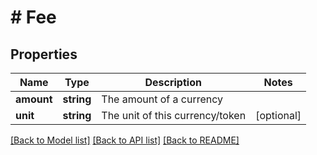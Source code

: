# # Fee

## Properties

Name | Type | Description | Notes
------------ | ------------- | ------------- | -------------
**amount** | **string** | The amount of a currency |
**unit** | **string** | The unit of this currency/token | [optional]

[[Back to Model list]](../../README.md#models) [[Back to API list]](../../README.md#endpoints) [[Back to README]](../../README.md)
